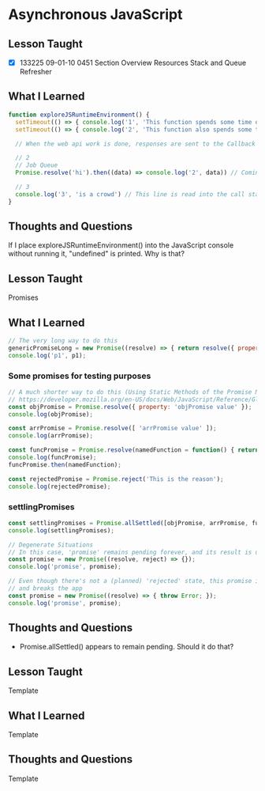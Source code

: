 # Asynchronous JavaScript

## Lesson Taught

- [x] 133225 09-01-10 0451 Section Overview Resources
Stack and Queue Refresher

## What I Learned

```javascript
function exploreJSRuntimeEnvironment() { 
  setTimeout(() => { console.log('1', 'This function spends some time outside of JavaScript (In the Browser\'s Web API)') },  0) // Sent over to the web api
  setTimeout(() => { console.log('2', 'This function also spends some time outside of JavaScript (In the Browser\'s Web API)') }, 10) // Sent over to the web api

  // When the web api work is done, responses are sent to the Callback Queue

  // 2
  // Job Queue
  Promise.resolve('hi').then((data) => console.log('2', data)) // Coming back to this

  // 3
  console.log('3', 'is a crowd') // This line is read into the call stack first, and then executed
}
```

## Thoughts and Questions

If I place exploreJSRuntimeEnvironment() into the JavaScript console without running it, "undefined" is printed. Why is that?

## Lesson Taught
Promises

## What I Learned

```javascript
// The very long way to do this
genericPromiseLong = new Promise((resolve) => { return resolve({ property: 'p1 value' }) });
console.log('p1', p1);
```
### Some promises for testing purposes

```javascript
// A much shorter way to do this (Using Static Methods of the Promise Native JavaScript Object)
// https://developer.mozilla.org/en-US/docs/Web/JavaScript/Reference/Global_Objects/Promise/resolve
const objPromise = Promise.resolve({ property: 'objPromise value' });
console.log(objPromise);

const arrPromise = Promise.resolve([ 'arrPromise value' ]);
console.log(arrPromise);

const funcPromise = Promise.resolve(namedFunction = function() { return 'named function returned this' });
console.log(funcPromise);
funcPromise.then(namedFunction);

const rejectedPromise = Promise.reject('This is the reason');
console.log(rejectedPromise);
```

### settlingPromises

```javascript
const settlingPromises = Promise.allSettled([objPromise, arrPromise, funcPromise /*, rejectedPromise */]);
console.log(settlingPromises);

// Degenerate Situations
// In this case, 'promise' remains pending forever, and its result is undefined
const promise = new Promise((resolve, reject) => {});
console.log('promise', promise);

// Even though there's not a (planned) 'rejected' state, this promise is rejected
// and breaks the app
const promise = new Promise((resolve) => { throw Error; });
console.log('promise', promise);
```

## Thoughts and Questions

- Promise.allSettled() appears to remain pending. Should it do that?







## Lesson Taught
Template

## What I Learned
Template

## Thoughts and Questions
Template
